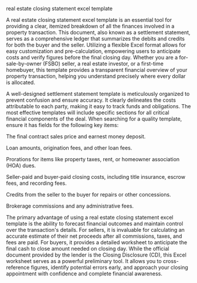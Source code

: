 real estate closing statement excel template


A real estate closing statement excel template is an essential tool for providing a clear, itemized breakdown of all the finances involved in a property transaction. This document, also known as a settlement statement, serves as a comprehensive ledger that summarizes the debits and credits for both the buyer and the seller. Utilizing a flexible Excel format allows for easy customization and pre-calculation, empowering users to anticipate costs and verify figures before the final closing day. Whether you are a for-sale-by-owner (FSBO) seller, a real estate investor, or a first-time homebuyer, this template provides a transparent financial overview of your property transaction, helping you understand precisely where every dollar is allocated.



A well-designed settlement statement template is meticulously organized to prevent confusion and ensure accuracy. It clearly delineates the costs attributable to each party, making it easy to track funds and obligations. The most effective templates will include specific sections for all critical financial components of the deal. When searching for a quality template, ensure it has fields for the following key items:



 
The final contract sales price and earnest money deposit.

 
Loan amounts, origination fees, and other loan fees.

 
Prorations for items like property taxes, rent, or homeowner association (HOA) dues.

 
Seller-paid and buyer-paid closing costs, including title insurance, escrow fees, and recording fees.

 
Credits from the seller to the buyer for repairs or other concessions.

 
Brokerage commissions and any administrative fees.





The primary advantage of using a real estate closing statement excel template is the ability to forecast financial outcomes and maintain control over the transaction's details. For sellers, it is invaluable for calculating an accurate estimate of their net proceeds after all commissions, taxes, and fees are paid. For buyers, it provides a detailed worksheet to anticipate the final cash to close amount needed on closing day. While the official document provided by the lender is the Closing Disclosure (CD), this Excel worksheet serves as a powerful preliminary tool. It allows you to cross-reference figures, identify potential errors early, and approach your closing appointment with confidence and complete financial awareness.
